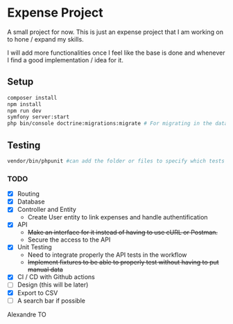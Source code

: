 # Expense Project

A small project for now. This is just an expense project that I am working on to hone / expand my skills. 

I will add more functionalities once I feel like the base is done and whenever I find a good implementation / idea for it.

## Setup

```Bash
composer install
npm install
npm run dev
symfony server:start
php bin/console doctrine:migrations:migrate # For migrating in the database
```

## Testing

```Bash
vendor/bin/phpunit #can add the folder or files to specify which tests to run instead of all
```

### TODO

- [x] Routing
- [x] Database
- [x] Controller and Entity
  - Create User entity to link expenses and handle authentification
- [x] API
  - ~~Make an interface for it instead of having to use cURL or Postman.~~
  - Secure the access to the API
- [x] Unit Testing
  - Need to integrate properly the API tests in the workflow
  - ~~Implement fixtures to be able to properly test without having to put manual data~~
- [x] CI / CD with Github actions
- [ ] Design (this will be later)
- [x] Export to CSV
- [ ] A search bar if possible

Alexandre TO